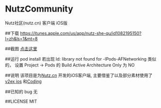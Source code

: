 # NutzCommunity
Nutz社区(nutz.cn) 客户端 iOS版

##下载
https://itunes.apple.com/us/app/nutz-she-qu/id1082195150?l=zh&ls=1&mt=8

##截图
[点击这里](https://nutz.cn/yvr/t/0s20d8k2jkgsood9g9in7sv6du)

##运行
pod install
若出现 ld: library not found for -lPods-AFNetworking 类似的， 设置 Project -> Pods 的 Build Active Architecture Only 为 NO

##说明
该项目是为[Nutz.cn](https://nutz.cn) 开发的iOS客户端, 主要借鉴了以及部分素材使用了[v2ex ios](https://github.com/singro/v2ex) 和[Coding](https://coding.net/u/coding/p/Coding-iOS/git)

##已知的 bug
无

##LICENSE
MIT
